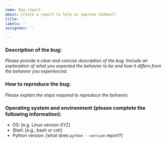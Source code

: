 ```yaml
---
name: Bug report
about: Create a report to help us improve Sidewall
title: ''
labels: ''
assignees: ''

---
```


### Description of the bug:

_Please provide a clear and concise description of the bug. Include an explanation of what you expected the behavior to be and how it differs from the behavior you experienced._

### How to reproduce the bug:

_Please explain the steps required to reproduce the behavior._

### Operating system and environment (please complete the following information):

- OS: [e.g. Linux version XYZ]
- Shell: [e.g., bash or csh]
- Python version: [what does `python --version` report?]
